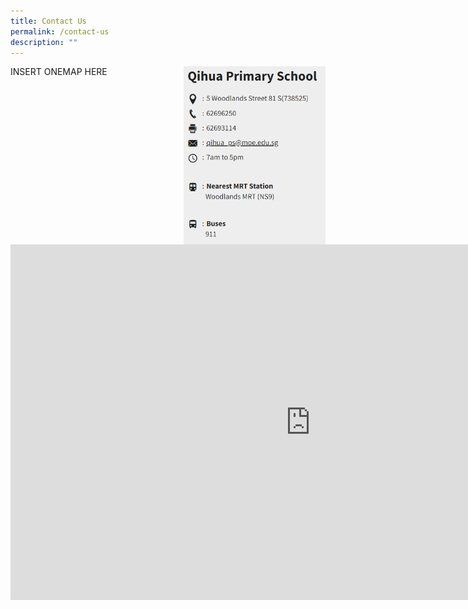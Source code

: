 ```yaml
---
title: Contact Us
permalink: /contact-us
description: ""
---
```

INSERT ONEMAP HERE
<img align="right" style="width:45%" src="/images/Contact%20Us%201.png">
		 
		 
		 
		 
		 
		 
		 
		 
		 
		 
		 
		 
<iframe allowfullscreen="true" height="569" width="960" frameborder="0" src="https://docs.google.com/presentation/d/e/2PACX-1vRaW7VQF94PYQxV6FeW8Ts_WOl4-_nQvAtVkwIG12AjVaG4eh94ujon_Owb97_LKdilotl1I1YO9USt/embed?start=true&amp;loop=true&amp;delayms=3000"></iframe>